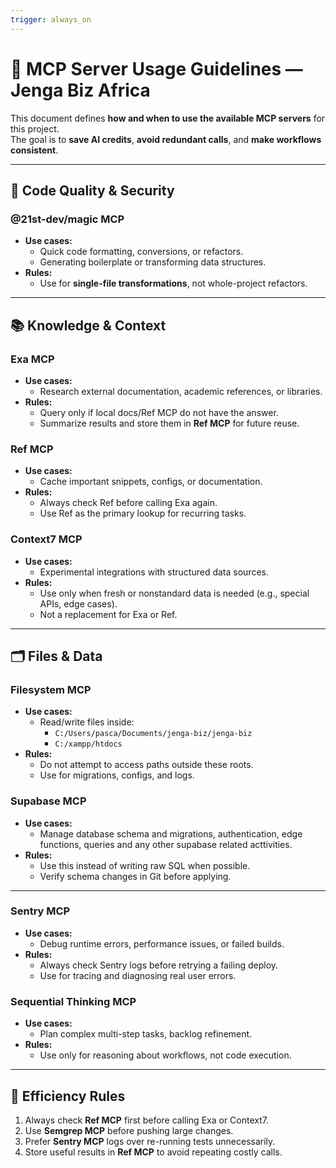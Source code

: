 ```yaml
---
trigger: always_on
---
```


# 🚀 MCP Server Usage Guidelines — Jenga Biz Africa

This document defines **how and when to use the available MCP servers** for this project.  
The goal is to **save AI credits**, **avoid redundant calls**, and **make workflows consistent**.

---

## 🔧 Code Quality & Security

### **@21st-dev/magic MCP**
- **Use cases:**
  - Quick code formatting, conversions, or refactors.
  - Generating boilerplate or transforming data structures.
- **Rules:**
  - Use for **single-file transformations**, not whole-project refactors.

---

## 📚 Knowledge & Context
### **Exa MCP**
- **Use cases:**
  - Research external documentation, academic references, or libraries.
- **Rules:**
  - Query only if local docs/Ref MCP do not have the answer.
  - Summarize results and store them in **Ref MCP** for future reuse.

### **Ref MCP**
- **Use cases:**
  - Cache important snippets, configs, or documentation.
- **Rules:**
  - Always check Ref before calling Exa again.
  - Use Ref as the primary lookup for recurring tasks.

### **Context7 MCP**
- **Use cases:**
  - Experimental integrations with structured data sources.
- **Rules:**
  - Use only when fresh or nonstandard data is needed (e.g., special APIs, edge cases).
  - Not a replacement for Exa or Ref.

---

## 🗂️ Files & Data
### **Filesystem MCP**
- **Use cases:**
  - Read/write files inside:
    - `C:/Users/pasca/Documents/jenga-biz/jenga-biz`
    - `C:/xampp/htdocs`
- **Rules:**
  - Do not attempt to access paths outside these roots.
  - Use for migrations, configs, and logs.

### **Supabase MCP**
- **Use cases:**
  - Manage database schema and migrations, authentication, edge functions, queries and any other supabase related acttivities.
- **Rules:**
  - Use this instead of writing raw SQL when possible.
  - Verify schema changes in Git before applying.

---


### **Sentry MCP**
- **Use cases:**
  - Debug runtime errors, performance issues, or failed builds.
- **Rules:**
  - Always check Sentry logs before retrying a failing deploy.
  - Use for tracing and diagnosing real user errors.



### **Sequential Thinking MCP**
- **Use cases:**
  - Plan complex multi-step tasks, backlog refinement.
- **Rules:**
  - Use only for reasoning about workflows, not code execution.

---

## 🧠 Efficiency Rules
1. Always check **Ref MCP** first before calling Exa or Context7.  
2. Use **Semgrep MCP** before pushing large changes.   
3. Prefer **Sentry MCP** logs over re-running tests unnecessarily.  
4. Store useful results in **Ref MCP** to avoid repeating costly calls.  
